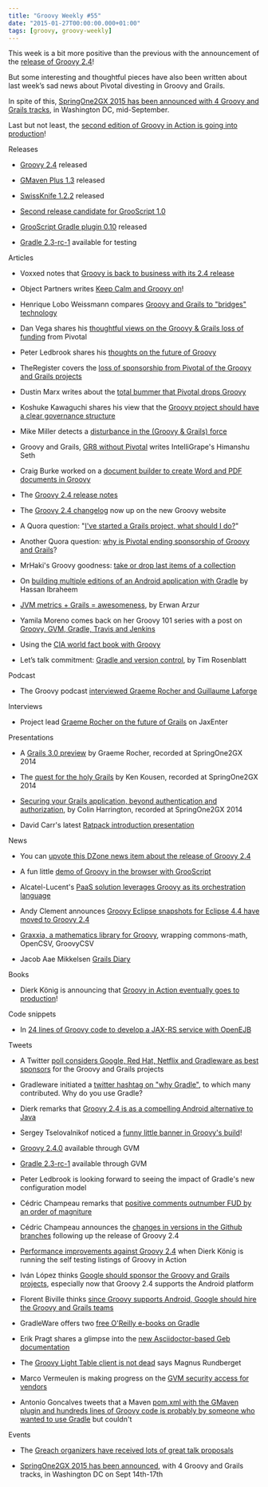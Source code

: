 ```yaml
---
title: "Groovy Weekly #55"
date: "2015-01-27T00:00:00.000+01:00"
tags: [groovy, groovy-weekly]
---
```


This week is a bit more positive than the previous with the announcement of the [release of Groovy 2.4](http://glaforge.appspot.com/article/groovy-2-4-released)!

  

But some interesting and thoughtful pieces have also been written about last week’s sad news about Pivotal divesting in Groovy and Grails.

  

In spite of this, [SpringOne2GX 2015 has been announced with 4 Groovy and Grails tracks](https://twitter.com/springone2gx/status/559903903756861440), in Washington DC, mid-September.

  

Last but not least, the [second edition of Groovy in Action is going into production](https://twitter.com/mittie/status/558011051313491969)!

  
Releases

*   [Groovy 2.4](http://glaforge.appspot.com/article/groovy-2-4-released) released
    
*   [GMaven Plus 1.3](http://groovy.329449.n5.nabble.com/GMaven-1-3-Released-td5722239.html) released
    
*   [SwissKnife 1.2.2](https://twitter.com/arasthel92/status/559659062309449728) released
    
*   [Second release candidate for GrooScript 1.0](https://twitter.com/grooscript/status/557999421691269120)
    
*   [GrooScript Gradle plugin 0.10](https://twitter.com/grooscript/status/558000095070015488) released
    
*   [Gradle 2.3-rc-1](https://twitter.com/gradleware/status/560099446508519426) available for testing
    

Articles

*   Voxxed notes that [Groovy is back to business with its 2.4 release](https://www.voxxed.com/blog/2015/01/groovy-verse-back-business-2-4-release/)
    
*   Object Partners writes [Keep Calm and Groovy on](http://www.objectpartners.com/2015/01/23/keep-calm-groovy-on/)!
    
*   Henrique Lobo Weissmann compares [Groovy and Grails to "bridges" technology](http://www.itexto.com.br/devkico/en/?p=69)
    
*   Dan Vega shares his [thoughtful views on the Groovy & Grails loss of funding](http://therealdanvega.com/blog/2015/01/20/pivotal-drops-groovy-grails-sponsorship) from Pivotal
    
*   Peter Ledbrook shares his [thoughts on the future of Groovy](http://blog.cacoethes.co.uk/groovyandgrails/the-future-of-groovy)
    
*   TheRegister covers the [loss of sponsorship from Pivotal of the Groovy and Grails projects](http://www.theregister.co.uk/2015/01/22/open_source_java_grails_and_groovy_as_pivotal_pulls_out/)
    
*   Dustin Marx writes about the [total bummer that Pivotal drops Groovy](http://java.dzone.com/articles/total-bummer-pivotal-drops)
    
*   Koshuke Kawaguchi shares his view that the [Groovy project should have a clear governance structure](http://kohsuke.org/2015/01/20/groovy-project-should-have-a-clear-governance-structure/)
    
*   Mike Miller detects a [disturbance in the (Groovy & Grails) force](http://programmingitch.blogspot.dk/2015/01/i-detect-disturbance-in-groovy-grails.html)
    
*   Groovy and Grails, [GR8 without Pivotal](http://www.intelligrape.com/blog/groovy-and-grails-gr8-without-pivotal/) writes IntelliGrape's Himanshu Seth
    
*   Craig Burke worked on a [document builder to create Word and PDF documents in Groovy](http://www.craigburke.com/2015/01/22/groovy-document-builder.html)
    
*   The [Groovy 2.4 release notes](http://beta.groovy-lang.org/releasenotes/groovy-2.4.html)
    
*   The [Groovy 2.4 changelog](http://beta.groovy-lang.org/changelog-2.4.0.html) now up on the new Groovy website
    
*   A Quora question: "[I've started a Grails project, what should I do?](https://www.quora.com/Pivotal-is-no-longer-sponsoring-Grails-I-have-a-Grails-project-in-the-works-What-should-I-do)"
    
*   Another Quora question: [why is Pivotal ending sponsorship of Groovy and Grails](https://www.quora.com/Why-is-Pivotal-ending-the-sponsorship-of-Groovy-and-Grails)?
    
*   MrHaki's Groovy goodness: [take or drop last items of a collection](http://mrhaki.blogspot.fr/2015/01/groovy-goodness-take-or-drop-last-items.html)
    
*   On [building multiple editions of an Android application with Gradle](http://blog.robustastudio.com/mobile-development/android/building-multiple-editions-of-android-app-gradle/) by Hassan Ibraheem
    
*   [JVM metrics + Grails = awesomeness](https://www.voxxed.com/blog/2015/01/jvm-metrics-grails-awesomeness/), by Erwan Arzur
    
*   Yamila Moreno comes back on her Groovy 101 series with a post on [Groovy, GVM, Gradle, Travis and Jenkins](http://moduslaborandi.net/groovy-101-gradle-travis-and-jenkins/)
    
*   Using the [CIA world fact book with Groovy](http://www.perfectlearn.com/2015/01/how-i-used-the-cia-world-factbook-to-test-my-product/)
    
*   Let’s talk commitment: [Gradle and version control](http://blog.ship.io/2015/01/23/lets-talk-commitment-gradle-and-version-control/), by Tim Rosenblatt
    

Podcast

*   The Groovy podcast [interviewed Graeme Rocher and Guillaume Laforge](https://twitter.com/dailygrailstip/status/557943849251643393)
    

Interviews

*   Project lead [Graeme Rocher on the future of Grails](http://jaxenter.com/grails-future-113958.html) on JaxEnter
    

Presentations

*   A [Grails 3.0 preview](http://www.infoq.com/presentations/grails-3-preview) by Graeme Rocher, recorded at SpringOne2GX 2014
    
*   The [quest for the holy Grails](http://www.infoq.com/presentations/grails-introduction) by Ken Kousen, recorded at SpringOne2GX 2014
    
*   [Securing your Grails application, beyond authentication and authorization](http://www.infoq.com/presentations/grails-security-auth), by Colin Harrington, recorded at SpringOne2GX 2014
    
*   David Carr's latest [Ratpack introduction presentation](http://www.slideshare.net/davidmc24/intro-to-ratpack-cdjdn-2015)
    

News

*   You can [upvote this DZone news item about the release of Groovy 2.4](http://www.dzone.com/links/groovy_24_released_with_android_support.html)
    
*   A fun little [demo of Groovy in the browser with GrooScript](http://grooscript.org/demo/stars.html)
    
*   Alcatel-Lucent's [PaaS solution leverages Groovy as its orchestration language](http://ecosystem.cloud-band.com/wp-content/uploads/2013/09/CloudBand-cPaas-Technical-Overview-1.6.pdf)
    
*   Andy Clement announces [Groovy Eclipse snapshots for Eclipse 4.4 have moved to Groovy 2.4](https://twitter.com/andy_clement/status/559061751736455169)
    
*   [Graxxia, a mathematics library for Groovy](https://github.com/ssadedin/graxxia), wrapping commons-math, OpenCSV, GroovyCSV
    
*   Jacob Aae Mikkelsen [Grails Diary](http://grydeske.net/news/show/80)
    

Books

*   Dierk König is announcing that [Groovy in Action eventually goes to production](https://twitter.com/mittie/status/559841646654029824)!
    

Code snippets

*   In [24 lines of Groovy code to develop a JAX-RS service with OpenEJB](https://gist.github.com/rmannibucau/e14324cdfc278ad388f1)
    

Tweets

*   A Twitter [poll considers Google, Red Hat, Netflix and Gradleware as best sponsors](https://twitter.com/alvaro_sanchez/status/559635311329026048) for the Groovy and Grails projects
    
*   Gradleware initiated a [twitter hashtag on "why Gradle"](https://twitter.com/hashtag/WhyGradle?src=hash), to which many contributed. Why do you use Gradle?
    
*   Dierk remarks that [Groovy 2.4 is as a compelling Android alternative to Java](https://twitter.com/mittie/status/558011051313491969)
    
*   Sergey Tselovalnikof noticed a [funny little banner in Groovy's build](https://twitter.com/SerCeMan/status/557960043380109312)!
    
*   [Groovy 2.4.0](https://twitter.com/gvmtool/status/557941663319203841) available through GVM
    
*   [Gradle 2.3-rc-1](https://twitter.com/gvmtool/status/560101012623880192) available through GVM
    
*   Peter Ledbrook is looking forward to seeing the impact of Gradle's new configuration model
    
*   Cédric Champeau remarks that [positive comments outnumber FUD by an order of magniture](https://twitter.com/cedricchampeau/status/557822571543273473)
    
*   Cédric Champeau announces the [changes in versions in the Github branches](https://twitter.com/CedricChampeau/status/558197359197560832) following up the release of Groovy 2.4
    
*   [Performance improvements against Groovy 2.4](https://twitter.com/mittie/status/558252300775731200) when Dierk König is running the self testing listings of Groovy in Action
    
*   Iván López thinks [Google should sponsor the Groovy and Grails projects](https://twitter.com/ilopmar/status/558274612287778816), especially now that Groovy 2.4 supports the Android platform
    
*   Florent Biville thinks [since Groovy supports Android, Google should hire the Groovy and Grails teams](https://twitter.com/fbiville/status/558977065710800896)
    
*   GradleWare offers two [free O'Reilly e-books on Gradle](https://twitter.com/tomaslin/status/558806680599670784)
    
*   Erik Pragt shares a glimpse into the [new Asciidoctor-based Geb documentation](https://twitter.com/epragt/status/558983812655640576)
    
*   The [Groovy Light Table client is not dead](http://rundis.github.io/blog/2015/gr_lt_status_jan2015.html) says Magnus Rundberget
    
*   Marco Vermeulen is making progress on the [GVM security access for vendors](https://twitter.com/marc0der/status/559130196855771136)
    
*   Antonio Goncalves tweets that a Maven [pom.xml with the GMaven plugin and hundreds lines of Groovy code is probably by someone who wanted to use Gradle](https://twitter.com/agoncal/status/560001785654685696) but couldn't
    

Events

*   The [Greach organizers have received lots of great talk proposals](https://twitter.com/greachconf/status/559035001225101313)
    
*   [SpringOne2GX 2015 has been announced](https://twitter.com/springone2gx/status/559903903756861440), with 4 Groovy and Grails tracks, in Washington DC on Sept 14th-17th